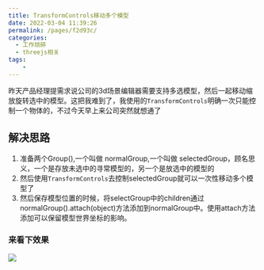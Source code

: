 ```yaml
---
title: TransformControls移动多个模型
date: 2022-03-04 11:39:26
permalink: /pages/f2d93c/
categories:
  - 工作琐碎
  - threejs相关
tags:
    -
---
```

昨天产品经理提需求说公司的3d场景编辑器需要支持多选模型，然后一起移动缩放旋转选中的模型。这把我难到了，我使用的`TransformControls`明确一次只能控制一个物体的，不过今天早上来公司突然就想通了

## 解决思路
1. 准备两个Group(),一个叫做 normalGroup,一个叫做 selectedGroup，顾名思义，一个是存放未选中的寻常模型的，另一个是放选中的模型的
2. 然后使用`TransformControls`去控制selectedGroup就可以一次性移动多个模型了
3. 然后保存模型位置的时候，将selectGroup中的children通过normalGroup().attach(object)方法添加到normalGroup中。使用attach方法添加可以保留模型世界坐标的影响。

### 来看下效果
![](https://daodaoblogpicgo.oss-cn-shanghai.aliyuncs.com/img/2021020304.gif)
